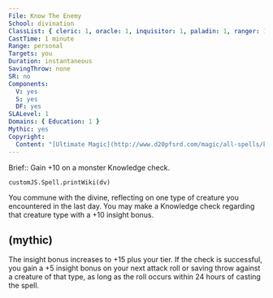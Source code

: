 ```yaml
---
File: Know The Enemy
School: divination
ClassList: { cleric: 1, oracle: 1, inquisitor: 1, paladin: 1, ranger: 1 }
CastTime: 1 minute
Range: personal
Targets: you
Duration: instantaneous
SavingThrow: none
SR: no
Components:
  V: yes
  S: yes
  DF: yes
SLALevel: 1
Domains: { Education: 1 }
Mythic: yes
Copyright:
  Content: "[Ultimate Magic](http://www.d20pfsrd.com/magic/all-spells/k/know-the-enemy)"
---
```

Brief:: Gain +10 on a monster Knowledge check.

```dataviewjs
customJS.Spell.printWiki(dv)
```

You commune with the divine, reflecting on one type of creature you encountered in the last day. You may make a Knowledge check regarding that creature type with a +10 insight bonus.


## (mythic)

The insight bonus increases to +15 plus your tier. If the check is successful, you gain a +5 insight bonus on your next attack roll or saving throw against a creature of that type, as long as the roll occurs within 24 hours of casting the spell.
